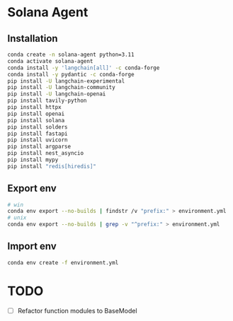 # Solana Agent

## Installation
```bash
conda create -n solana-agent python=3.11
conda activate solana-agent
conda install -y 'langchain[all]' -c conda-forge
conda install -y pydantic -c conda-forge
pip install -U langchain-experimental
pip install -U langchain-community
pip install -U langchain-openai
pip install tavily-python
pip install httpx
pip install openai
pip install solana
pip install solders
pip install fastapi
pip install uvicorn
pip install argparse
pip install nest_asyncio
pip install mypy
pip install "redis[hiredis]"
```

## Export env
```bash
# win
conda env export --no-builds | findstr /v "prefix:" > environment.yml
# unix
conda env export --no-builds | grep -v "^prefix:" > environment.yml
```

## Import env
```bash
conda env create -f environment.yml
```

# TODO
- [ ] Refactor function modules to BaseModel